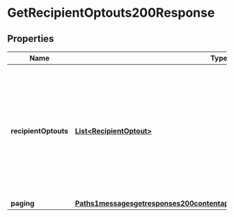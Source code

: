# GetRecipientOptouts200Response

## Properties
Name | Type | Description | Notes
------------ | ------------- | ------------- | -------------
**recipientOptouts** | [**List&lt;RecipientOptout&gt;**](RecipientOptout.md) | The paginated results of your request. To fetch the next set of results, send another request and provide the succeeding offset value.  |  [optional]
**paging** | [**Paths1messagesgetresponses200contentapplication1jsonschemapropertiespaging**](Paths1messagesgetresponses200contentapplication1jsonschemapropertiespaging.md) |  |  [optional]
